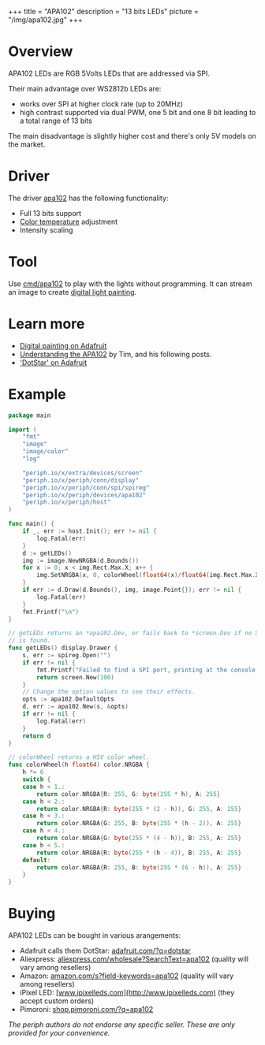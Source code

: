 +++
title = "APA102"
description = "13 bits LEDs"
picture = "/img/apa102.jpg"
+++

# Overview

APA102 LEDs are RGB 5Volts LEDs that are addressed via SPI.

Their main advantage over WS2812b LEDs are:

- works over SPI at higher clock rate (up to 20MHz)
- high contrast supported via dual PWM, one 5 bit and one 8 bit leading to a
  total range of 13 bits

The main disadvantage is slightly higher cost and there's only 5V models on the
market.


# Driver

The driver [apa102](https://periph.io/x/periph/devices/apa102) has the following
functionality:

- Full 13 bits support
- [Color temperature](https://en.wikipedia.org/wiki/Color_temperature)
  adjustment
- Intensity scaling


# Tool

Use
[cmd/apa102](https://github.com/google/periph/blob/master/cmd/apa102/main.go) to
play with the lights without programming. It can stream an image to create
[digital light painting](https://learn.adafruit.com/dotstar-pi-painter/overview).


# Learn more

- [Digital painting on
  Adafruit](https://learn.adafruit.com/dotstar-pi-painter?view=all)
- [Understanding the
  APA102](https://cpldcpu.wordpress.com/2014/11/30/understanding-the-apa102-superled/)
  by Tim, and his following posts.
- ['DotStar' on
  Adafruit](https://learn.adafruit.com/adafruit-dotstar-leds?view=all)


# Example

```go
package main

import (
    "fmt"
    "image"
    "image/color"
    "log"

    "periph.io/x/extra/devices/screen"
    "periph.io/x/periph/conn/display"
    "periph.io/x/periph/conn/spi/spireg"
    "periph.io/x/periph/devices/apa102"
    "periph.io/x/periph/host"
)

func main() {
    if _, err := host.Init(); err != nil {
        log.Fatal(err)
    }
    d := getLEDs()
    img := image.NewNRGBA(d.Bounds())
    for x := 0; x < img.Rect.Max.X; x++ {
        img.SetNRGBA(x, 0, colorWheel(float64(x)/float64(img.Rect.Max.X)))
    }
    if err := d.Draw(d.Bounds(), img, image.Point{}); err != nil {
        log.Fatal(err)
    }
    fmt.Printf("\n")
}

// getLEDs returns an *apa102.Dev, or fails back to *screen.Dev if no SPI port
// is found.
func getLEDs() display.Drawer {
    s, err := spireg.Open("")
    if err != nil {
        fmt.Printf("Failed to find a SPI port, printing at the console:\n")
        return screen.New(100)
    }
    // Change the option values to see their effects.
    opts := apa102.DefaultOpts
    d, err := apa102.New(s, &opts)
    if err != nil {
        log.Fatal(err)
    }
    return d
}

// colorWheel returns a HSV color wheel.
func colorWheel(h float64) color.NRGBA {
    h *= 6
    switch {
    case h < 1.:
        return color.NRGBA{R: 255, G: byte(255 * h), A: 255}
    case h < 2.:
        return color.NRGBA{R: byte(255 * (2 - h)), G: 255, A: 255}
    case h < 3.:
        return color.NRGBA{G: 255, B: byte(255 * (h - 2)), A: 255}
    case h < 4.:
        return color.NRGBA{G: byte(255 * (4 - h)), B: 255, A: 255}
    case h < 5.:
        return color.NRGBA{R: byte(255 * (h - 4)), B: 255, A: 255}
    default:
        return color.NRGBA{R: 255, B: byte(255 * (6 - h)), A: 255}
    }
}
```


# Buying

APA102 LEDs can be bought in various arangements:

- Adafruit calls them DotStar:
  [adafruit.com/?q=dotstar](https://www.adafruit.com/?q=dotstar)
- Aliexpress:
  [aliexpress.com/wholesale?SearchText=apa102](https://aliexpress.com/wholesale?SearchText=apa102)
  (quality will vary among resellers)
- Amazon:
  [amazon.com/s?field-keywords=apa102](https://amazon.com/s?field-keywords=apa102)
  (quality will vary among resellers)
- iPixel LED: [www.ipixelleds.com](http://www.ipixelleds.com) (they accept
  custom orders)
- Pimoroni: [shop.pimoroni.com/?q=apa102](https://shop.pimoroni.com/?q=apa102)

_The periph authors do not endorse any specific seller. These are only provided
for your convenience._

